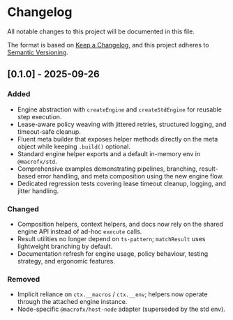 # Changelog

All notable changes to this project will be documented in this file.

The format is based on [Keep a Changelog](https://keepachangelog.com/en/1.0.0/),
and this project adheres to
[Semantic Versioning](https://semver.org/spec/v2.0.0.html).

## [0.1.0] - 2025-09-26

### Added

- Engine abstraction with `createEngine` and `createStdEngine` for reusable step
  execution.
- Lease-aware policy weaving with jittered retries, structured logging, and
  timeout-safe cleanup.
- Fluent meta builder that exposes helper methods directly on the meta object
  while keeping `.build()` optional.
- Standard engine helper exports and a default in-memory env in `@macrofx/std`.
- Comprehensive examples demonstrating pipelines, branching, result-based error
  handling, and meta composition using the new engine flow.
- Dedicated regression tests covering lease timeout cleanup, logging, and jitter
  handling.

### Changed

- Composition helpers, context helpers, and docs now rely on the shared engine
  API instead of ad-hoc `execute` calls.
- Result utilities no longer depend on `ts-pattern`; `matchResult` uses
  lightweight branching by default.
- Documentation refresh for engine usage, policy behaviour, testing strategy,
  and ergonomic features.

### Removed

- Implicit reliance on `ctx.__macros` / `ctx.__env`; helpers now operate through
  the attached engine instance.
- Node-specific `@macrofx/host-node` adapter (superseded by the std env).
